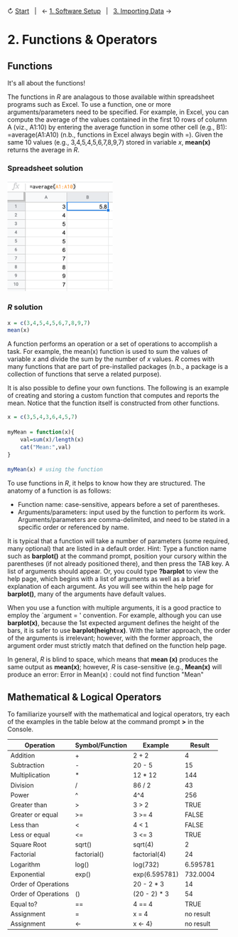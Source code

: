 ↻ [Start](../README.md)&nbsp;&nbsp;&nbsp;|&nbsp;&nbsp;&nbsp;← [1. Software Setup](01-software-setup.md)&nbsp;&nbsp;&nbsp;|&nbsp;&nbsp;&nbsp;[3. Importing Data](03-importing-data.md) →

# 2. Functions & Operators

## Functions

It's all about the functions!

The functions in *R* are analagous to those available within spreadsheet programs such as Excel. To use a function, one or more arguments/parameters need to be specified. For example, in Excel, you can compute the average of the values contained in the first 10 rows of column A (viz., A1:10) by entering the average function in some other cell (e.g., B1): =average(A1:A10) (n.b., functions in Excel always begin with =). Given the same 10 values (e.g., 3,4,5,4,5,6,7,8,9,7) stored in variable *x*, **mean(x)** returns the average in *R*.

### Spreadsheet solution

<img src="https://github.com/cdl-geneseo/r/blob/main/images/excel.png" height="250">

### *R* solution
```r
x = c(3,4,5,4,5,6,7,8,9,7)
mean(x)
```

A function performs an operation or a set of operations to accomplish a task. For example, the mean(x) function is used to sum the values of variable *x* and divide the sum by the number of *x* values. *R* comes with many functions that are part of pre-installed packages (n.b., a package is a collection of functions that serve a related purpose).

It is also possible to define your own functions. The following is an example of creating and storing a custom function that computes and reports the mean. Notice that the function itself is constructed from other functions.

```r
x = c(3,5,4,3,6,4,5,7)

myMean = function(x){
    val=sum(x)/length(x)
    cat("Mean:",val)
}

myMean(x) # using the function
```

To use functions in *R*, it helps to know how they are structured. The anatomy of a function is as follows:

- Function name: case-sensitive, appears before a set of parentheses.
- Arguments/parameters: input used by the function to perform its work. Arguments/parameters are comma-delimited, and need to be stated in a specific order or referenced by name.

It is typical that a function will take a number of parameters (some required, many optional) that are listed in a default order. Hint: Type a function name such as **barplot()** at the command prompt, position your cursory within the parentheses (if not already positioned there), and then press the TAB key. A list of arguments should appear. Or, you could type **?barplot** to view the help page, which begins with a list of arguments as well as a brief explanation of each argument. As you will see within the help page for **barplot()**, many of the arguments have default values.

When you use a function with multiple arguments, it is a good practice to employ the `argument = ' convention. For example, although you can use **barplot(x)**, because the 1st expected argument defines the height of the bars, it is safer to use **barplot(height=x)**. With the latter approach, the order of the arguments is irrelevant; however, with the former approach, the argument order must strictly match that defined on the function help page.

In general, *R* is blind to space, which means that **mean (x)** produces the same output as **mean(x)**; however, *R* is case-sensitive (e.g., **Mean(x)** will produce an error: Error in Mean(x) : could not find function "Mean"


## Mathematical & Logical Operators

To familiarize yourself with the mathematical and logical operators, try each of the examples in the table below at the command prompt **>** in the Console.

| Operation | Symbol/Function | Example | Result |
| --- | --- | --- | --- |
| Addition | + | 2 + 2 | 4 |
| Subtraction | - | 20 - 5 | 15 |
| Multiplication | * | 12 * 12 | 144 |
| Division | / | 86 / 2 | 43 |
| Power | ^ | 4^4 | 256 |
| Greater than | > | 3 > 2 | TRUE |
| Greater or equal | >= |  3 >= 4 | FALSE |
| Less than | < |  4 < 1 | FALSE |
| Less or equal | <= |  3 <= 3 | TRUE |
| Square Root | sqrt() |  sqrt(4) | 2 |
| Factorial | factorial() |  factorial(4) | 24 |
| Logarithm | log() |  log(732) | 6.595781 |
| Exponential | exp() |  exp(6.595781) | 732.0004 |
| Order of Operations | |  20 - 2 * 3 | 14 |
| Order of Operations | () | (20 - 2) * 3 | 54 |
| Equal to? | == |  4 == 4 | TRUE |
| Assignment | = |  x = 4 | no result |
| Assignment | <- |  x <- 4} | no result |